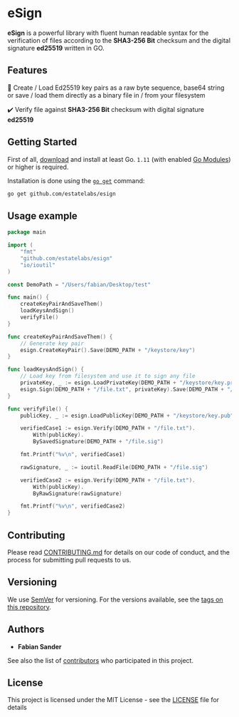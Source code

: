 # eSign

**eSign** is a powerful library with fluent human readable syntax for the verification of files according to the **SHA3-256 Bit** checksum and the digital signature **ed25519** written in GO. 

## Features
🔑 Create / Load Ed25519 key pairs as a raw byte sequence, base64 string or save / load them directly as a binary file in / from your filesystem

✔️ Verify file against **SHA3-256 Bit** checksum with digital signature **ed25519**

## Getting Started

First of all, [download](https://golang.org/dl/) and install at least Go. `1.11` (with enabled [Go Modules](https://golang.org/doc/go1.11#modules)) or higher is required.

Installation is done using the [`go get`](https://golang.org/cmd/go/#hdr-Add_dependencies_to_current_module_and_install_them) command:

```bash
go get github.com/estatelabs/esign
```

## Usage example

```go
package main

import (
	"fmt"
	"github.com/estatelabs/esign"
	"io/ioutil"
)

const DemoPath = "/Users/fabian/Desktop/test"

func main() {
	createKeyPairAndSaveThem()
	loadKeysAndSign()
	verifyFile()
}

func createKeyPairAndSaveThem() {
	// Generate key pair
	esign.CreateKeyPair().Save(DEMO_PATH + "/keystore/key")
}

func loadKeysAndSign() {
	// Load key from filesystem and use it to sign any file
	privateKey, _ := esign.LoadPrivateKey(DEMO_PATH + "/keystore/key.prv")
	esign.Sign(DEMO_PATH + "/file.txt", privateKey).Save(DEMO_PATH + "/file.sig")
}

func verifyFile() {
	publicKey, _ := esign.LoadPublicKey(DEMO_PATH + "/keystore/key.pub")

	verifiedCase1 := esign.Verify(DEMO_PATH + "/file.txt").
		With(publicKey).
		BySavedSignature(DEMO_PATH + "/file.sig")

	fmt.Printf("%v\n", verifiedCase1)

	rawSignature, _ := ioutil.ReadFile(DEMO_PATH + "/file.sig")

	verifiedCase2 := esign.Verify(DEMO_PATH + "/file.txt").
		With(publicKey).
		ByRawSignature(rawSignature)

	fmt.Printf("%v\n", verifiedCase2)
}
```

## Contributing

Please read [CONTRIBUTING.md](https://github.com/estatelabs/esign/blob/master/.github/CONTRIBUTING.md) for details on our code of conduct, and the process for submitting pull requests to us.

## Versioning

We use [SemVer](http://semver.org/) for versioning. For the versions available, see the [tags on this repository](https://github.com/estatelabs/esign/tags). 

## Authors

* **Fabian Sander**

See also the list of [contributors](https://github.com/estatelabs/esign/contributors) who participated in this project.

## License

This project is licensed under the MIT License - see the [LICENSE](LICENSE) file for details

